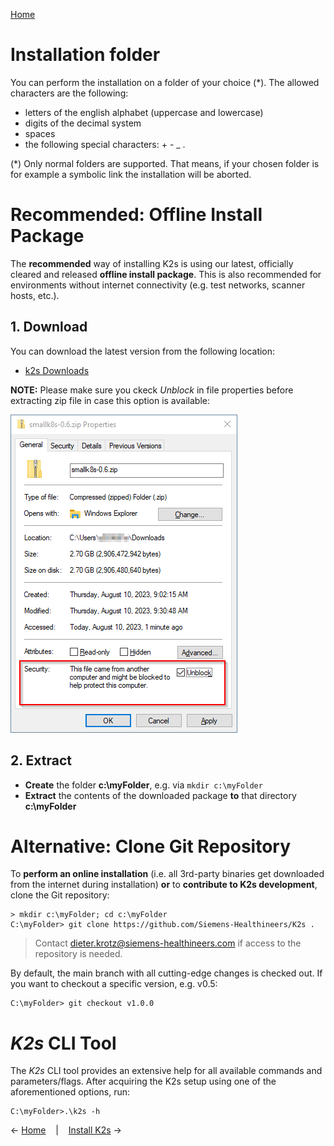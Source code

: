 <!--
SPDX-FileCopyrightText: © 2023 Siemens Healthcare GmbH

SPDX-License-Identifier: MIT
-->

[Home](../README.md)

# Installation folder
You can perform the installation on a folder of your choice (*). The allowed characters are the following: 
- letters of the english alphabet (uppercase and lowercase)
- digits of the decimal system
- spaces 
- the following special characters: + - _ .

(*) Only normal folders are supported. That means, if your chosen folder is for example a symbolic link the installation will be aborted.

# Recommended: Offline Install Package
The **recommended** way of installing K2s is using our latest, officially cleared and released **offline install package**. This is also recommended for environments without internet connectivity (e.g. test networks, scanner hosts, etc.).

## 1. Download
You can download the latest version from the following location: 
- [k2s Downloads](https://github.com/Siemens-Healthineers/K2s) 

**NOTE:** Please make sure you ckeck *Unblock* in file properties before extracting zip file in case this option is available: 

![Unblock Zip Package](/doc/assets/UnblockZipPackage.png)

## 2. Extract
- **Create** the folder **c:\myFolder**, e.g. via `mkdir c:\myFolder`
- **Extract** the contents of the downloaded package **to** that directory **c:\myFolder**

# Alternative: Clone Git Repository
To **perform an online installation** (i.e. all 3rd-party binaries get downloaded from the internet during installation) **or** to **contribute to K2s development**, clone the Git repository:

```shell
> mkdir c:\myFolder; cd c:\myFolder
C:\myFolder> git clone https://github.com/Siemens-Healthineers/K2s .
```

> Contact [dieter.krotz@siemens-healthineers.com](mailto:dieter.krotz@siemens-healthineers.com) if access to the repository is needed.

By default, the main branch with all cutting-edge changes is checked out. If you want to checkout a specific version, e.g. v0.5:

```shell
C:\myFolder> git checkout v1.0.0
```

# *K2s* CLI Tool
The *K2s* CLI tool provides an extensive help for all available commands and parameters/flags. After acquiring the K2s setup using one of the aforementioned options, run:
```
C:\myFolder>.\k2s -h
```

&larr;&nbsp;[Home](../README.md)&nbsp;&nbsp;&nbsp;&nbsp;|&nbsp;&nbsp;&nbsp;&nbsp;[Install K2s](./k2scli/install-uninstall_cmd.md#installing-small-k8s-setup-natively)&nbsp;&rarr;